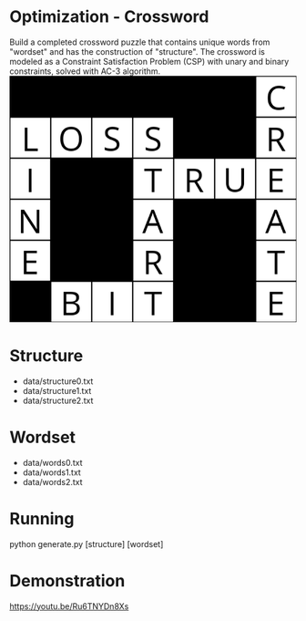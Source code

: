 # Optimization - Crossword 
Build a completed crossword puzzle that contains unique words from "wordset" and has the construction of "structure". The crossword is modeled as a Constraint Satisfaction Problem (CSP) with unary and binary constraints, solved with AC-3 algorithm. 
![sample solved puzzle](./output.png)

# Structure
* data/structure0.txt
* data/structure1.txt
* data/structure2.txt

# Wordset
* data/words0.txt
* data/words1.txt
* data/words2.txt

# Running
python generate.py [structure] [wordset]

# Demonstration
https://youtu.be/Ru6TNYDn8Xs
